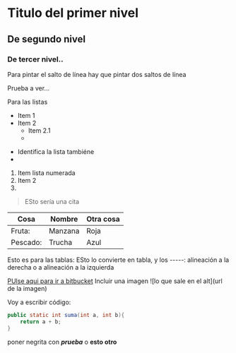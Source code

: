 # Titulo del primer nivel

## De segundo nivel

### De tercer nivel..

Para pintar el salto de línea hay que pintar dos saltos de línea

Prueba a ver...

Para las listas 

- Item 1 
- Item 2
    - Item 2.1
    - 
    
* Identifica la lista tambiéne
* 
1. Item lista numerada
2. Item 2
3. 

> ESto sería una cita

| Cosa | Nombre | Otra cosa |
| ---- | ------ | --------- | 
| Fruta: | Manzana | Roja |
| Pescado: | Trucha | Azul |

Esto es para las tablas: ESto lo convierte en tabla, y los  -----: alineación a la derecha o a alineación a la izquierda

[PUlse aqui para ir a bitbucket](https:///bitbucket.org/)
Incluir una imagen ![lo que sale en el alt](url de la imagen)

Voy a escribir código:

```java
public static int suma(int a, int b){
    return a + b;
}

```

poner negrita con ***prueba*** o __esto otro__